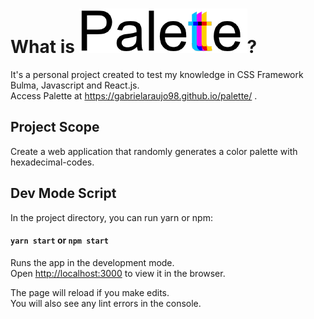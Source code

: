# What is ![Palette Logo](./src/main/components/img/palette-logo-menor.png)?

It's a personal project created to test my knowledge in CSS Framework Bulma, Javascript and React.js.<br/>
Access Palette at https://gabrielaraujo98.github.io/palette/ .

## Project Scope

Create a web application that randomly generates a color palette with hexadecimal-codes.<br/>

## Dev Mode Script

In the project directory, you can run yarn or npm:

#### `yarn start` or `npm start`

Runs the app in the development mode.<br/>
Open [http://localhost:3000](http://localhost:3000) to view it in the browser.

The page will reload if you make edits.<br/>
You will also see any lint errors in the console.